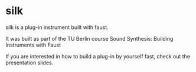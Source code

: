 # silk
silk is a plug-in instrument built with faust.

It was built as part of the TU Berlin course Sound Synthesis: Building Instruments with Faust

If you are interested in how to build a plug-in by yourself fast, check out the presentation slides.

